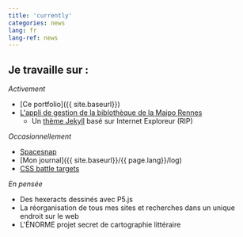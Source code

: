 ```yaml
---
title: 'currently'
categories: news
lang: fr
lang-ref: news
---
```

## Je travaille sur :

*Activement*
  - [Ce portfolio]({{ site.baseurl}})
  - [L'appli de gestion de la biblothèque de la Maipo Rennes](https://maiporennes.fr)
    - Un [thème Jekyll](https://github.com/PQuod/simply-cyan-theme) basé sur Internet Exploreur (RIP)

*Occasionnellement*
  - [Spacesnap](https://pquod.github.io/spacesnap/)
  - [Mon journal]({{ site.baseurl}}/{{ page.lang}}/log)
  - [CSS battle targets](https://cssbattle.dev/)

*En pensée*
  - Des hexeracts dessinés avec P5.js
  - La réorganisation de tous mes sites et recherches dans un unique endroit sur le web
  - L'ÉNORME projet secret de cartographie littéraire
